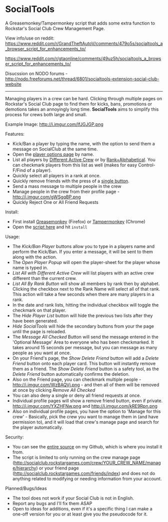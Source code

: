 # SocialTools
A Greasemonkey/Tampermonkey script that adds some extra function to Rockstar's Social Club Crew Management Page.

View info/use on reddit: https://www.reddit.com/r/GrandTheftAutoV/comments/479o5s/socialtools_a_browser_script_for_enhancements_to/

https://www.reddit.com/r/gtaonline/comments/49uz5h/socialtools_a_browser_script_for_enhancements_to/

Disucssion on NODO forums - http://nodo.freeforums.net/thread/6801/socialtools-extension-social-club-website

____________________________________________________________________

Managing players in a crew can be hard. Clicking through multiple pages on Rockstar's Social Club page to find them for kicks, bans, promotions or demotions takes an annoyingly long time. **SocialTools** aims to simplify this process for crews both large and small.

Example Image: http://i.imgur.com/IfJGJGP.png

Features:

* Kick/Ban a player by typing the name, with the option to send them a message on SocialClub at the same time.
* Open the [player options page](http://i.imgur.com/vUg5XY4.png) by name.
* List all players by [Different Active Crew](http://i.imgur.com/Fi7JrOz.png) or by [Rank+Alphabetical](http://i.imgur.com/kTG9GTr.png). You can checkmark players from this list as well (makes for easy Control-F/Find of a player).
* Quickly select all players in a rank at once.
* Quickly remove friends with the press of a [single button](http://i.imgur.com/WzBAQVj.png).
* Send a mass message to multiple people in the crew
* Manage people in the crew from their profile page - http://i.imgur.com/gWSgqBP.png
* Quickly Reject One or All Friend Requests


Install:

* First install [Greasemonkey](https://addons.mozilla.org/en-us/firefox/addon/greasemonkey/) (Firefox) or [Tampermonkey](https://chrome.google.com/webstore/detail/tampermonkey/dhdgffkkebhmkfjojejmpbldmpobfkfo) (Chrome)
* Open the [script here](https://github.com/FriendlyBaron/SocialTools/raw/master/SocialTools.user.js) and hit `install`

Usage:

* The *Kick/Ban Player* buttons allow you to type in a players name and perform the Kick/Ban. If you enter a message, it will be sent to them along with the action.
* The *Open Player Popup* will open the player-sheet for the player whose name is typed in.
* *List All with Different Active Crew* will list players with an active crew different than the current crew.
* *List All By Rank Button* will show all members by rank then by alphabet. Clicking the checkbox next to the Rank Name will select all of that rank. This action will take a few seconds when there are many players in a rank.
* In the date and rank lists, hitting the individual checkbox will toggle the checkmark on that player.
* The *Hide Player List* button will hide the previous two lists after they have been generated.
* *Hide SocialTools* will hide the secondary buttons from your the page until the page is reloaded.
* The *Message All Checked* Button will send the message entered in the 'Optional Message' Area to everyone who has been checkmarked. It takes around 15 seconds per message, but you can message as many people as you want at once.
* On your Friend's page, the *Show Delete Friend* button will add a *Delete Friend* button onto each player card. This button will instantly remove them as a friend. The *Show Delete Friend* button is a safety tool, as the *Delete Friend* button automatically confirms the deletion.
* Also on the Friend page, you can checkmark multiple people - http://i.imgur.com/WzBAQVj.png - and then all of them will be removed at once by clicking *Remove All Checked*
* You can also deny a single or deny all friend requests at once.
* Individual profile pages will show a remove friend button, even if private. http://i.imgur.com/YXZHFNw.png and http://i.imgur.com/kRE9Rpn.png
* Also on individual profile pages, you have the option to 'Manage for this crew' - Basically, pick the crew you want to manage them in (and have permission to), and it will load that crew's manage page and search for the player automatically.

Security:

* You can see the [entire source](https://github.com/FriendlyBaron/SocialTools) on my Github, which is where you install it from.
* The script is limited to only running on the crew manage page (http://socialclub.rockstargames.com/crew/YOUR_CREW_NAME/manage/hierarchy) or your friend page (http://socialclub.rockstargames.com/friends/index) and does not do anything related to modifying or needing information from your account.

Planned/Bugs/Ideas

* The tool does not work if your Social Club is not in English.
* Report any bugs and I'll fix them ASAP
* Open to ideas for additions, even if it's a specific thing I can make a one-off version for you or at least give you the pseudocode for it.


